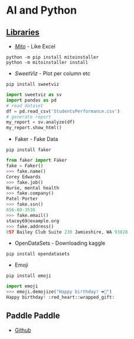 # AI and Python

## [Libraries](https://towardsdatascience.com/5-less-known-python-libraries-that-can-help-in-your-next-data-science-project-5970a81b32de)
 

- *[Mito](https://docs.trymito.io)* - Like Excel 
```shell
python -m pip install mitoinstaller
python -m mitoinstaller install
```

- *SweetViz* - Plot per column etc

`pip install sweetviz`

```python
import sweetviz as sv
import pandas as pd
# read dataset
df = pd.read_csv('StudentsPerformance.csv')
# generate report
my_report = sv.analyze(df)
my_report.show_html()
```

- Faker - Fake Data

`pip install faker`

```python
from faker import Faker
fake = Faker()
>>> fake.name()
Corey Edwards
>>> fake.job()
Nurse, mental health
>>> fake.company()
Patel-Porter
>>> fake.ssn()
656-80-3536
>>> fake.email()
stacey69@example.org
>>> fake.address()
057 Bailey Club Suite 230 Jamieshire, WA 93828
```

- OpenDataSets - Downloading kaggle

`pip install opendatasets`

- Emoji

`pip install emoji`

```python
import emoji
>>> emoji.demojize("Happy birthday! ️️❤️🎁")
Happy birthday! :red_heart::wrapped_gift:
```


## Paddle Paddle

- [Github](https://github.com/PaddlePaddle)
